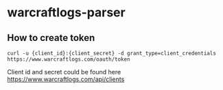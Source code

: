 # warcraftlogs-parser

## How to create token

```
curl -u {client_id}:{client_secret} -d grant_type=client_credentials https://www.warcraftlogs.com/oauth/token
```

Client id and secret could be found here https://www.warcraftlogs.com/api/clients
